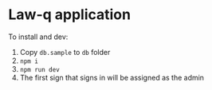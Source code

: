 # Law-q application

To install and dev:

1. Copy `db.sample` to `db` folder
2. `npm i`
3. `npm run dev`
4. The first sign that signs in will be assigned as the admin
